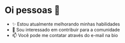 # Oi pessoas 👋

- ✨ Estou atualmente melhorando minhas habilidades
- 👀 Sou interessado em contribuir para a comunidade
- 📫 Você pode me contatar através do e-mail na bio
